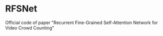 # RFSNet
Official code of paper "Recurrent Fine-Grained Self-Attention Network for Video Crowd Counting"
